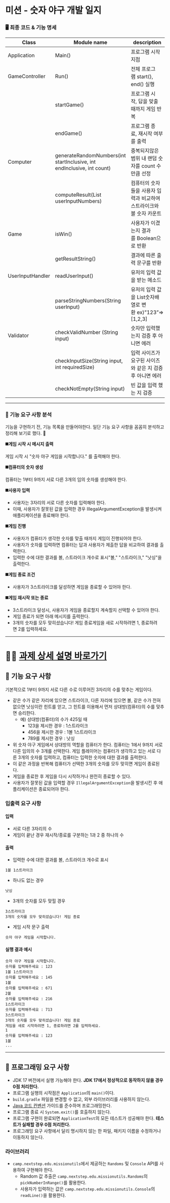 # 미션 - 숫자 야구 개발 일지

### **🖥️ 최종 코드 & 기능 명세**

| Class | Module name | description |
| --- | --- | --- |
| Application | Main() | 프로그램 시작 지점 |
| GameController | Run() | 전체 프로그램 start(), end() 실행 |
|  | startGame() | 프로그램 시작, 답을 맞출 때까지 게임 반복 |
|  | endGame() | 프로그램 종료, 재시작 여부를 출력 |
| Computer | generateRandomNumbers(int startInclusive, int endInclusive, int count) | 중복되지않은 범위 내 랜덤 숫자를 count 수만큼 선정 |
|  | computeResult(List<Integer> userInputNumbers) | 컴퓨터의 숫자들을 사용자 입력과 비교하여 스트라이크와 볼 숫자 카운트 |
| Game | isWin() | 사용자가 이겼는지 결과를 Boolean으로 반환 |
|  | getResultString() | 결과에 따른 출력 문구를 반환 |
| UserInputHandler | readUserInput() | 유저의 입력 값을 받는 메소드 |
|  | parseStringNumbers(String userInput) | 유저의 입력 값을 List<Integer>숫자배열로 변환 ex)”123”=>[1,2,3] |
| Validator | checkValidNumber (String input) | 숫자만 입력했는지 검증 후 아니면 에러 |
|  | checkInputSize(String input, int requiredSize) | 입력 사이즈가 요구된 사이즈와 같은 지 검증 후 아니면 에러 |
|  | checkNotEmpty(String input) | 빈 값을 입력 했는 지 검증 |


---

### **🚀 기능 요구 사항 분석**

기능을 구현하기 전, 기능 목록을 만들어야한다. 일단 기능 요구 사항을 꼼꼼히 분석하고 정리해 보기로 했다. 🧐

**◼️게임 시작 시 메시지 출력**

게임 시작 시 "숫자 야구 게임을 시작합니다." 를 출력해야 한다.

**◼️컴퓨터의 숫자 생성**

컴퓨터는 1부터 9까지 서로 다른 3개의 임의 숫자를 생성해야 한다.

**◼️사용자 입력**

- 사용자는 3자리의 서로 다른 숫자를 입력해야 한다.
- 이때, 사용자가 잘못된 값을 입력한 경우 IllegalArgumentException을 발생시켜 애플리케이션을 종료해야 한다.

**◼️게임 진행**

- 사용자가 컴퓨터가 생각한 숫자를 맞출 때까지 게임이 진행되어야 한다.
- 사용자가 숫자를 입력하면 컴퓨터는 답과 사용자가 제출한 답을 비교하여 결과를 출력한다.
- 입력한 수에 대한 결과를 볼, 스트라이크 개수로 표시"볼," "스트라이크," "낫싱"을 출력한다.

**◼️게임 종료 조건**

- 사용자가 3스트라이크를 달성하면 게임을 종료할 수 있어야 한다.

**◼️게임 재시작 또는 종료**

- 3스트라이크 달성시, 사용자가 게임을 종료할지 계속할지 선택할 수 있어야 한다.
- 게임 종료가 되면 아래 메시지를 출력한다.
- 3개의 숫자를 모두 맞히셨습니다! 게임 종료게임을 새로 시작하려면 1, 종료하려면 2를 입력하세요.


--------------------------------------
# 👩‍💻 [과제 상세 설명 바로가기](https://github.com/woowacourse-precourse/java-baseball-6)

## 🚀 기능 요구 사항

기본적으로 1부터 9까지 서로 다른 수로 이루어진 3자리의 수를 맞추는 게임이다.

- 같은 수가 같은 자리에 있으면 스트라이크, 다른 자리에 있으면 볼, 같은 수가 전혀 없으면 낫싱이란 힌트를 얻고, 그 힌트를 이용해서 먼저 상대방(컴퓨터)의 수를 맞추면 승리한다.
    - 예) 상대방(컴퓨터)의 수가 425일 때
        - 123을 제시한 경우 : 1스트라이크
        - 456을 제시한 경우 : 1볼 1스트라이크
        - 789를 제시한 경우 : 낫싱
- 위 숫자 야구 게임에서 상대방의 역할을 컴퓨터가 한다. 컴퓨터는 1에서 9까지 서로 다른 임의의 수 3개를 선택한다. 게임 플레이어는 컴퓨터가 생각하고 있는 서로 다른 3개의 숫자를 입력하고, 컴퓨터는 입력한 숫자에 대한
  결과를 출력한다.
- 이 같은 과정을 반복해 컴퓨터가 선택한 3개의 숫자를 모두 맞히면 게임이 종료된다.
- 게임을 종료한 후 게임을 다시 시작하거나 완전히 종료할 수 있다.
- 사용자가 잘못된 값을 입력할 경우 `IllegalArgumentException`을 발생시킨 후 애플리케이션은 종료되어야 한다.

### 입출력 요구 사항

#### 입력

- 서로 다른 3자리의 수
- 게임이 끝난 경우 재시작/종료를 구분하는 1과 2 중 하나의 수

#### 출력

- 입력한 수에 대한 결과를 볼, 스트라이크 개수로 표시

```
1볼 1스트라이크
```

- 하나도 없는 경우

```
낫싱
```

- 3개의 숫자를 모두 맞힐 경우

```
3스트라이크
3개의 숫자를 모두 맞히셨습니다! 게임 종료
```

- 게임 시작 문구 출력

```
숫자 야구 게임을 시작합니다.
``` 

#### 실행 결과 예시

```
숫자 야구 게임을 시작합니다.
숫자를 입력해주세요 : 123
1볼 1스트라이크
숫자를 입력해주세요 : 145
1볼
숫자를 입력해주세요 : 671
2볼
숫자를 입력해주세요 : 216
1스트라이크
숫자를 입력해주세요 : 713
3스트라이크
3개의 숫자를 모두 맞히셨습니다! 게임 종료
게임을 새로 시작하려면 1, 종료하려면 2를 입력하세요.
1
숫자를 입력해주세요 : 123
1볼
...
```

---

## 🎯 프로그래밍 요구 사항

- JDK 17 버전에서 실행 가능해야 한다. **JDK 17에서 정상적으로 동작하지 않을 경우 0점 처리한다.**
- 프로그램 실행의 시작점은 `Application`의 `main()`이다.
- `build.gradle` 파일을 변경할 수 없고, 외부 라이브러리를 사용하지 않는다.
- [Java 코드 컨벤션](https://github.com/woowacourse/woowacourse-docs/tree/master/styleguide/java) 가이드를 준수하며 프로그래밍한다.
- 프로그램 종료 시 `System.exit()`를 호출하지 않는다.
- 프로그램 구현이 완료되면 `ApplicationTest`의 모든 테스트가 성공해야 한다. **테스트가 실패할 경우 0점 처리한다.**
- 프로그래밍 요구 사항에서 달리 명시하지 않는 한 파일, 패키지 이름을 수정하거나 이동하지 않는다.

### 라이브러리

- `camp.nextstep.edu.missionutils`에서 제공하는 `Randoms` 및 `Console` API를 사용하여 구현해야 한다.
    - Random 값 추출은 `camp.nextstep.edu.missionutils.Randoms`의 `pickNumberInRange()`를 활용한다.
    - 사용자가 입력하는 값은 `camp.nextstep.edu.missionutils.Console`의 `readLine()`을 활용한다.
